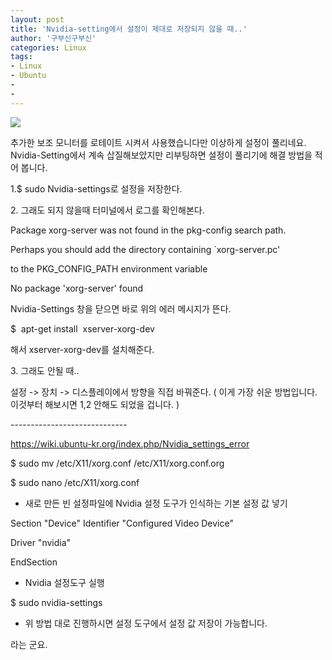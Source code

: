 ```yaml
---
layout: post
title: 'Nvidia-setting에서 설정이 제대로 저장되지 않을 때..'
author: '구부신구부신'
categories: Linux
tags:
- Linux
- Ubuntu
-
- 
---
```



<script> location.href='https://cafe.naver.com/develoid/864031' ; </script>

<p><img src="https://cafeptthumb-phinf.pstatic.net/MjAxOTA0MTVfMjgz/MDAxNTU1MjYwMTAwNDE4.1HO2uYWst6bDHPlbGFn4RBVh7LKTLfWg0cLsDCEo0Ksg.0F-FMIXUREoq9fwDHvPl9bW_9LpbREdRzGEWA1EFxvkg.PNG.kkw2821/%EB%94%94%EB%B2%A8%EB%A1%9C%EC%9D%B4%EB%93%9C_%EA%B8%80%EC%96%91%EC%8B%9D_%EB%94%94%ED%8F%B4%ED%8A%B8.png?type=w740"></p>
<p>추가한 보조 모니터를 로테이트 시켜서 사용했습니다만 이상하게 설정이 풀리네요. Nvidia-Setting에서 계속 삽질해보았지만 리부팅하면 설정이 풀리기에 해결 방법을 적어 봅니다.&nbsp;</p>
<p>1.$&nbsp;sudo Nvidia-settings로 설정을 저장한다.&nbsp;</p>
<p>2. 그래도 되지 않을때&nbsp;터미널에서 로그를 확인해본다.&nbsp;</p>
<p>Package xorg-server was not found in the pkg-config search path.</p>
<p>Perhaps you should add the directory containing `xorg-server.pc'</p>
<p>to the PKG_CONFIG_PATH environment variable</p>
<p>No package 'xorg-server' found</p>
<p>Nvidia-Settings 창을 닫으면 바로 위의 에러 메시지가 뜬다.&nbsp;</p>
<p>$&nbsp; apt-get install&nbsp; xserver-xorg-dev</p>
<p>해서 xserver-xorg-dev를 설치해준다.&nbsp;</p>
<p>3. 그래도 안될 때..</p>
<p>설정 -&gt; 장치 -&gt; 디스플레이에서 방향을 직접 바꿔준다. ( 이게 가장 쉬운 방법입니다. 이것부터 해보시면 1,2 안해도 되었을 겁니다. )</p>
<p>-----------------------------</p>
<p><a href="https://wiki.ubuntu-kr.org/index.php/Nvidia_settings_error">https://wiki.ubuntu-kr.org/index.php/Nvidia_settings_error</a></p>
<p><p>$ sudo mv /etc/X11/xorg.conf /etc/X11/xorg.conf.org</pre><p>$ sudo nano /etc/X11/xorg.conf</pre></p>
<ul ><li >새로 만든 빈 설정파일에 Nvidia 설정 도구가 인식하는 기본 설정 값 넣기</li></ul><p>Section "Device"    Identifier     "Configured Video Device"    </pre><p>Driver         "nvidia"</pre><p>EndSection</pre></p>
<ul ><li >Nvidia 설정도구 실행</li></ul><p>$ sudo nvidia-settings</pre></p>
<ul ><li >위 방법 대로 진행하시면 설정 도구에서 설정 값 저장이 가능합니다.</li></ul><p>라는 군요.&nbsp;</p>
</p>
</p>

